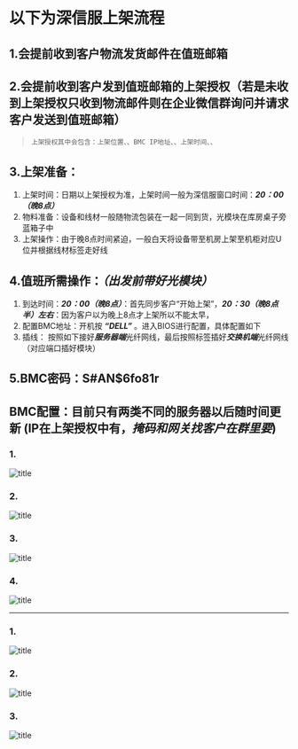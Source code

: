 # 以下为深信服上架流程

## 1.会提前收到客户物流发货邮件在值班邮箱

## 2.会提前收到客户发到值班邮箱的上架授权（若是未收到上架授权只收到物流邮件则在企业微信群询问并请求客户发送到值班邮箱）
>     上架授权其中会包含：上架位置、、BMC IP地址、、上架时间、、

## 3.上架准备：
1.  上架时间：日期以上架授权为准，上架时间一般为深信服窗口时间：***20：00（晚8点）***
2.  物料准备：设备和线材一般随物流包装在一起一同到货，光模块在库房桌子旁蓝箱子中
3.  上架操作：由于晚8点时间紧迫，一般白天将设备带至机房上架至机柜对应U位并根据线材标签走好线

## 4.值班所需操作：***（出发前带好光模块）***
1.  到达时间：***20：00（晚8点）***：首先同步客户“开始上架”，***20：30（晚8点半）左右***：因为客户以为晚上8点才上架所以不能太早，
2.  配置BMC地址：开机按 ***“DELL”*** 。进入BIOS进行配置，具体配置如下
3.  插线： 按照如下接好***服务器端***光纤网线，最后按照标签插好***交换机端***光纤网线（对应端口插好模块）

## 5.BMC密码：S#AN$6fo81r

## BMC配置：目前只有两类不同的服务器以后随时间更新 (IP在上架授权中有，***掩码和网关找客户在群里要***)

### 1.
![title](E:/github/markdown/深信服上架/1/1.jpg)

### 2.
![title](E:/github/markdown/深信服上架/1/2.jpg)

### 3.
![title](E:/github/markdown/深信服上架/1/3.jpg)

### 4.
![title](E:/github/markdown/深信服上架/1/4.jpg)


-----

### 1.
![title](E:/github/markdown/深信服上架/2/1.jpg)

### 2.
![title](E:/github/markdown/深信服上架/2/2.jpg)

### 3.
![title](E:/github/markdown/深信服上架/2/3.jpg)

